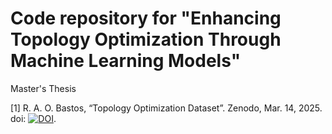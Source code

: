 # Code repository for "Enhancing Topology Optimization Through Machine Learning Models"
Master's Thesis

[1] R. A. O. Bastos, “Topology Optimization Dataset”. Zenodo, Mar. 14, 2025. doi: [![DOI](https://zenodo.org/badge/DOI/10.5281/zenodo.15026508.svg)](https://doi.org/10.5281/zenodo.15026508).
